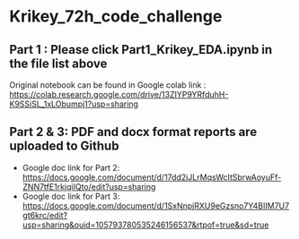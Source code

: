 # Krikey_72h_code_challenge

## Part 1 : Please click Part1_Krikey_EDA.ipynb in the file list above

Original notebook can be found in Google colab link : https://colab.research.google.com/drive/13ZIYP9YRfduhH-K9SSiSL_1xLObumpj1?usp=sharing

## Part 2 & 3: PDF and docx format reports are uploaded to Github
- Google doc link for Part 2: https://docs.google.com/document/d/17dd2jJLrMqsWcItSbrwAoyuFf-ZNN7tfE1rkjqiIQto/edit?usp=sharing
- Google doc link for Part 3: https://docs.google.com/document/d/1SxNnpjRXU9eGzsno7Y4BIIM7U7gt6krc/edit?usp=sharing&ouid=105793780535246156537&rtpof=true&sd=true
